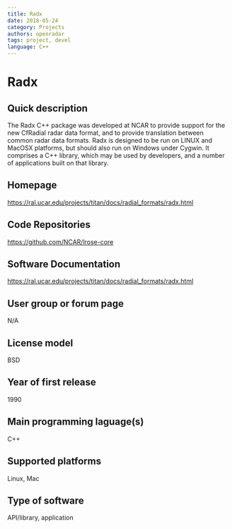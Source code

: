 ```yaml
---
title: Radx
date: 2018-05-24
category: Projects
authors: openradar
tags: project, devel
language: C++
---
```


# Radx

## Quick description

The Radx C++ package was developed at NCAR to provide support for the new CfRadial radar data format, and to provide translation between common radar data formats. Radx is designed to be run on LINUX and MacOSX platforms, but should also run on Windows under Cygwin. It comprises a C++ library, which may be used by developers, and a number of applications built on that library.

## Homepage

<https://ral.ucar.edu/projects/titan/docs/radial_formats/radx.html>

## Code Repositories

<https://github.com/NCAR/lrose-core>

## Software Documentation

<https://ral.ucar.edu/projects/titan/docs/radial_formats/radx.html>

## User group or forum page
N/A

## License model
BSD

## Year of first release
1990

## Main programming laguage(s)
C++

## Supported platforms
Linux, Mac

## Type of software
API/library, application

